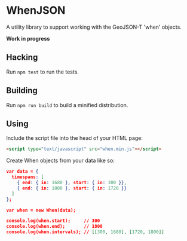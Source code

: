 # WhenJSON

A utility library to support working with the GeoJSON-T 'when' objects.

__Work in progress__

## Hacking

Run `npm test` to run the tests.

## Building

Run `npm run build` to build a minified distribution.

## Using

Include the script file into the head of your HTML page:

```html
<script type="text/javascript" src="when.min.js"></script>
```

Create When objects from your data like so:

```json
var data = { 
  timespans: [
    { end: { in: 1680 }, start: { in: 300 }},
    { end: { in: 1800 }, start: { in: 1720 }}
  ]
};

var when = new When(data);

console.log(when.start);     // 300
console.log(when.end);       // 1800
console.log(when.intervals); // [[300, 1680], [1720, 1800]]
```